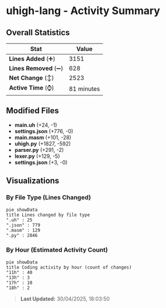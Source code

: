 # uhigh-lang - Activity Summary 

## Overall Statistics

| Stat                   | Value                                                             |
| ---------------------- | ----------------------------------------------------------------- |
| **Lines Added** (➕)   | 3151                                          |
| **Lines Removed** (➖) | 628                                        |
| **Net Change** (↕)    | 2523                |
| **Active Time** (⌚)   | 81 minutes |


## Modified Files
- **main.uh** (+24, -1)
- **settings.json** (+776, -0)
- **main.masm** (+101, -28)
- **uhigh.py** (+1827, -592)
- **parser.py** (+291, -2)
- **lexer.py** (+129, -5)
- **settings.json** (+3, -0)

## Visualizations

### By File Type (Lines Changed)

```mermaid
pie showData
title Lines changed by file type
".uh" : 25
".json" : 779
".masm" : 129
".py" : 2846
```

### By Hour (Estimated Activity Count)

```mermaid
pie showData
title Coding activity by hour (count of changes)
"11h" : 40
"13h" : 3
"17h" : 10
"18h" : 2
```


> **Last Updated:** 30/04/2025, 18:03:50